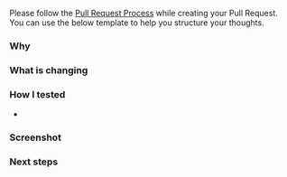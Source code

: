 Please follow the [Pull Request Process](https://backstage.iad.w10e.com/docs/default/component/eng-handbook/practices-processes/pull-request-reviews/#pull-request-process) while creating your Pull Request. You can use the below template to help you structure your thoughts.

### Why

<!-- Replace with a short description of why is this change required. The “why” tells us what business or engineering goal this change achieves. The “why” is a chance to explain both the engineering goal and some business objective that is satisfied or moved along. This is also the record of the company's decision-making process, beneficial when looking back. -->

### What is changing

<!-- Replace with a short description what is being modified. At a high level, you let the reviewer know the overall effect of the PR. What approach did you take to solve the problem? What could go wrong? -->

### How I tested

* <!-- Bullets for test cases covered -->

### Screenshot
<!-- If you can, provide a screenshot or a video of the changes as an image is worth a thousand words -->

### Next steps

<!-- If your PR is part of a few or a WIP, give context to reviewers -->

